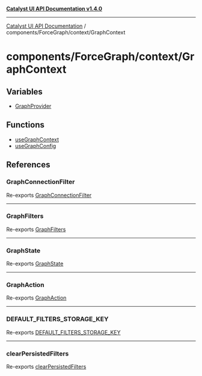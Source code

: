 [**Catalyst UI API Documentation v1.4.0**](../../../../README.md)

---

[Catalyst UI API Documentation](../../../../README.md) / components/ForceGraph/context/GraphContext

# components/ForceGraph/context/GraphContext

## Variables

- [GraphProvider](variables/GraphProvider.md)

## Functions

- [useGraphContext](functions/useGraphContext.md)
- [useGraphConfig](functions/useGraphConfig.md)

## References

### GraphConnectionFilter

Re-exports [GraphConnectionFilter](../../../../ForceGraph/types/filterTypes/type-aliases/GraphConnectionFilter.md)

---

### GraphFilters

Re-exports [GraphFilters](../../../../ForceGraph/types/filterTypes/interfaces/GraphFilters.md)

---

### GraphState

Re-exports [GraphState](../state/interfaces/GraphState.md)

---

### GraphAction

Re-exports [GraphAction](../actions/type-aliases/GraphAction.md)

---

### DEFAULT_FILTERS_STORAGE_KEY

Re-exports [DEFAULT_FILTERS_STORAGE_KEY](../state/variables/DEFAULT_FILTERS_STORAGE_KEY.md)

---

### clearPersistedFilters

Re-exports [clearPersistedFilters](../state/functions/clearPersistedFilters.md)

